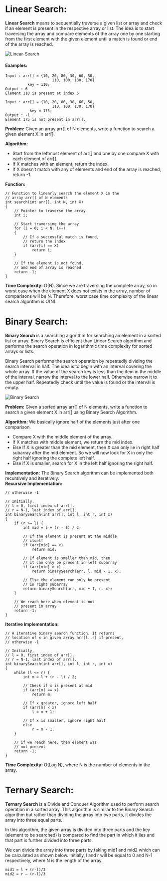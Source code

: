 # Linear Search:  
  
**Linear Search** means to sequentially traverse a given list or array and check if an element is present in the respective array or list. The idea is to start traversing the array and compare elements of the array one by one starting from the first element with the given element until a match is found or end of the array is reached.  

![Linear-Search](https://github.com/absognety/DSA-GeeksClasses/blob/master/Searching/Linear-Search.png "Linear Search")  

#### Examples:  
```
Input : arr[] = {10, 20, 80, 30, 60, 50, 
                     110, 100, 130, 170}
          key = 110;
Output : 6
Element 110 is present at index 6

Input : arr[] = {10, 20, 80, 30, 60, 50, 
                     110, 100, 130, 170}
           key = 175;
Output : -1
Element 175 is not present in arr[].
```  
**Problem:** Given an array arr[] of N elements, write a function to search a given element X in arr[].  

**Algorithm:**  
+ Start from the leftmost element of arr[] and one by one compare X with each element of arr[].  
+ If X matches with an element, return the index.  
+ If X doesn’t match with any of elements and end of the array is reached, return -1.  

**Function:**  
```
// Function to linearly search the element X in the 
// array arr[] of N elements
int search(int arr[], int N, int X) 
{    
    // Pointer to traverse the array
    int i; 

    // Start traversing the array
    for (i = 0; i < N; i++) 
    {   
        // If a successful match is found,
        // return the index
        if (arr[i] == X) 
            return i; 
    }

    // If the element is not found,
    // and end of array is reached
    return -1; 
} 
```  
**Time Complexity:** O(N). Since we are traversing the complete array, so in worst case when the element X does not exists in the array, number of comparisons will be N. Therefore, worst case time complexity of the linear search algorithm is O(N).  

# Binary Search:  
  
**Binary Search** is a searching algorithm for searching an element in a sorted list or array. Binary Search is efficient than Linear Search algorithm and performs the search operation in logarithmic time complexity for sorted arrays or lists.  

Binary Search performs the search operation by repeatedly dividing the search interval in half. The idea is to begin with an interval covering the whole array. If the value of the search key is less than the item in the middle of the interval, narrow the interval to the lower half. Otherwise narrow it to the upper half. Repeatedly check until the value is found or the interval is empty.  
  
![Binary Search](https://github.com/absognety/DSA-GeeksClasses/blob/master/Searching/Binary-Search.png "Binary Search")  

**Problem:** Given a sorted array arr[] of N elements, write a function to search a given element X in arr[] using Binary Search Algorithm.  

**Algorithm:** We basically ignore half of the elements just after one comparison.  
+ Compare X with the middle element of the array.  
+ If X matches with middle element, we return the mid index.  
+ Else If X is greater than the mid element, then X can only lie in right half subarray after the mid element. So we will now look for X in only the right half ignoring the complete left half.  
+ Else if X is smaller, search for X in the left half ignoring the right half.  

**Implementation:** The Binary Search algorithm can be implemented both recursively and iteratively.  
**Recursive Implementation:**  
```
// otherwise -1 

// Initially,
// l = 0, first index of arr[].
// r = N-1, last index of arr[].
int binarySearch(int arr[], int l, int r, int x) 
{ 
    if (r >= l) { 
        int mid = l + (r - l) / 2; 
  
        // If the element is present at the middle 
        // itself 
        if (arr[mid] == x) 
            return mid; 
  
        // If element is smaller than mid, then 
        // it can only be present in left subarray 
        if (arr[mid] > x) 
            return binarySearch(arr, l, mid - 1, x); 
  
        // Else the element can only be present 
        // in right subarray 
        return binarySearch(arr, mid + 1, r, x); 
    } 
  
    // We reach here when element is not 
    // present in array 
    return -1; 
} 
```  
**Iterative Implementation:**  
```
// A iterative binary search function. It returns 
// location of x in given array arr[l..r] if present, 
// otherwise -1 

// Initially,
// l = 0, first index of arr[].
// r = N-1, last index of arr[].
int binarySearch(int arr[], int l, int r, int x) 
{ 
    while (l <= r) { 
        int m = l + (r - l) / 2; 
  
        // Check if x is present at mid 
        if (arr[m] == x) 
            return m; 
  
        // If x greater, ignore left half 
        if (arr[m] < x) 
            l = m + 1; 
  
        // If x is smaller, ignore right half 
        else
            r = m - 1; 
    } 
  
    // if we reach here, then element was 
    // not present 
    return -1; 
}
```  
**Time Complexity:** O(Log N), where N is the number of elements in the array.  

# Ternary Search:  
  
**Ternary Search** is a Divide and Conquer Algorithm used to perform search operation in a sorted array. This algorithm is similar to the Binary Search algorithm but rather than dividing the array into two parts, it divides the array into three equal parts.

In this algorithm, the given array is divided into three parts and the key (element to be searched) is compared to find the part in which it lies and that part is further divided into three parts.

We can divide the array into three parts by taking mid1 and mid2 which can be calculated as shown below. Initially, l and r will be equal to 0 and N-1 respectively, where N is the length of the array.

```
mid1 = l + (r-l)/3
mid2 = r – (r-l)/3
```  
